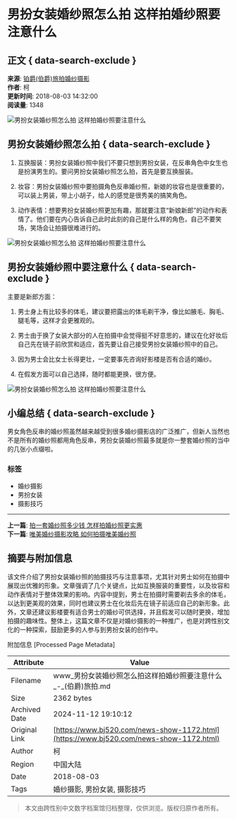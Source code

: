 # 男扮女装婚纱照怎么拍 这样拍婚纱照要注意什么

## 正文 { data-search-exclude }


**来源**: [铂爵(伯爵)旅拍婚纱摄影](https://www.bj520.com/)  
**作者**: 柯  
**更新时间**: 2018-08-03 14:32:00  
**阅读量**: 1348

![男扮女装婚纱照怎么拍 这样拍婚纱照要注意什么](https://img.bj520.com/20180803/1533277902832067.jpg)

## 男扮女装婚纱照怎么拍 { data-search-exclude }

1. 互换服装：男扮女装婚纱照中我们不要只想到男扮女装，在反串角色中女生也是扮演男生的。要问男扮女装婚纱照怎么拍，首先是要互换服装。

2. 妆容：男扮女装婚纱照中要拍摄角色反串婚纱照，新娘的妆容也是很重要的，可以装上男装，带上小胡子，给人的感觉是很秀美的搞笑角色。

3. 动作表情：想要男扮女装婚纱照更加有趣，那就要注意“新娘新郎”的动作和表情了。他们要在内心告诉自己此时此刻的自己是什么样的角色，自己不要笑场，笑场会让拍摄很难进行的。

![男扮女装婚纱照怎么拍 这样拍婚纱照要注意什么](https://img.bj520.com/20180803/1533277909136169.jpg)

## 男扮女装婚纱照中要注意什么 { data-search-exclude }

主要是新郎方面：

1. 男士身上有比较多的体毛，建议要把露出的体毛剃干净，像比如腋毛、胸毛、腿毛等，这样才会更雅观的。

2. 男士由于换了女装大部分的人在拍摄中会觉得挺不好意思的，建议在化好妆后自己先在镜子前欣赏和适应，首先要让自己接受男扮女装婚纱照中的自己。

3. 因为男士会比女士长得更壮，一定要事先咨询好影楼是否有合适的婚纱。

4. 在假发方面可以自己选择，随时都能更换，很方便。

![男扮女装婚纱照怎么拍 这样拍婚纱照要注意什么](https://img.bj520.com/20180803/1533277916312931.jpg)

## 小编总结 { data-search-exclude }

男女角色反串的婚纱照虽然越来越受到很多婚纱摄影店的广泛推广，但新人当然也不是所有的婚纱照都用角色反串，男扮女装婚纱照最多就是你一整套婚纱照的当中的几张小点缀啦。

### 标签
- 婚纱摄影
- 男扮女装
- 摄影技巧

---
**上一篇**: [拍一套婚纱照多少钱 怎样拍婚纱照更实惠](/news-show-1173.html)  
**下一篇**: [唯美婚纱摄影攻略 如何拍摄唯美婚纱照](/news-show-1171.html)

## 摘要与附加信息

<!-- tcd_abstract -->
该文件介绍了男扮女装婚纱照的拍摄技巧与注意事项，尤其针对男士如何在拍摄中展现出优雅的形象。文章强调了几个关键点，比如互换服装的重要性，以及妆容和动作表情对于整体效果的影响。内容中提到，男士在拍摄时需要剃去多余的体毛，以达到更美观的效果，同时也建议男士在化妆后先在镜子前适应自己的新形象。此外，文章还建议影楼要有适合男士的婚纱可供选择，并且假发可以随时更换，增加拍摄的趣味性。整体上，这篇文章不仅是对婚纱摄影的一种推广，也是对跨性别文化的一种探索，鼓励更多的人参与到男扮女装的创作中。
<!-- tcd_abstract_end -->

附加信息 [Processed Page Metadata]

| Attribute       | Value                                  |
|-----------------|----------------------------------------|
| Filename        | www_男扮女装婚纱照怎么拍这样拍婚纱照要注意什么_-_(伯爵)旅拍.md                             |
| Size            | 2362 bytes                           |
| Archived Date   | 2024-11-12 19:10:12                             |
| Original Link   | [https://www.bj520.com/news-show-1172.html](https://www.bj520.com/news-show-1172.html)                       |
| Author          | 柯                               |
| Region          | 中国大陆                               |
| Date            | 2018-08-03                                 |
| Tags            | 婚纱摄影, 男扮女装, 摄影技巧                                 |
>
> 本文由跨性别中文数字档案馆归档整理，仅供浏览。版权归原作者所有。
>